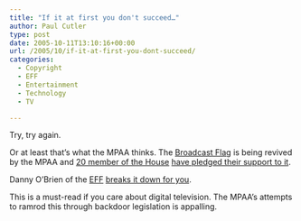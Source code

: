 ```yaml
---
title: "If it at first you don't succeed…"
author: Paul Cutler
type: post
date: 2005-10-11T13:10:16+00:00
url: /2005/10/if-it-at-first-you-dont-succeed/
categories:
  - Copyright
  - EFF
  - Entertainment
  - Technology
  - TV

---
```

Try, try again.

Or at least that&#8217;s what the MPAA thinks. The [Broadcast Flag][1] is being revived by the MPAA and [20 member of the House][2] [have pledged their support to it][3].

Danny O&#8217;Brien of the [EFF][4] [breaks it down for you][5].

This is a must-read if you care about digital television. The MPAA&#8217;s attempts to ramrod this through backdoor legislation is appalling.

 [1]: http://www.eff.org/IP/Video/HDTV/
 [2]: http://action.eff.org/site/DocServer/Pickering-Towns_broadcast_flag.pdf?docID=261
 [3]: http://www.publicknowledge.org/action/night_of_the_broadcast_flag
 [4]: http://www.eff.org
 [5]: http://www.eff.org/deeplinks/archives/004047.php
